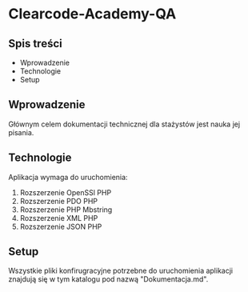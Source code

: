 # Clearcode-Academy-QA
## Spis treści
* Wprowadzenie
* Technologie
* Setup

## Wprowadzenie
Głównym celem dokumentacji technicznej dla stażystów jest nauka jej pisania. 
	
## Technologie
Aplikacja wymaga do uruchomienia:
1. Rozszerzenie OpenSSl PHP
2. Rozszerzenie PDO PHP
3. Rozszerzenie PHP Mbstring
5. Rozszerzenie XML PHP
6. Rozszerzenie JSON PHP
	
## Setup
Wszystkie pliki konfirugracyjne potrzebne do uruchomienia aplikacji znajdują się w tym katalogu pod nazwą "Dokumentacja.md".
